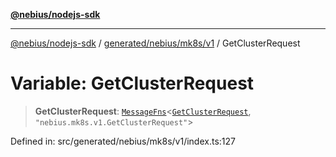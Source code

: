 [**@nebius/nodejs-sdk**](../../../../../README.md)

---

[@nebius/nodejs-sdk](../../../../../README.md) / [generated/nebius/mk8s/v1](../README.md) / GetClusterRequest

# Variable: GetClusterRequest

> **GetClusterRequest**: [`MessageFns`](../../../../../runtime/protos/core/interfaces/MessageFns.md)\<[`GetClusterRequest`](../interfaces/GetClusterRequest.md), `"nebius.mk8s.v1.GetClusterRequest"`\>

Defined in: src/generated/nebius/mk8s/v1/index.ts:127
